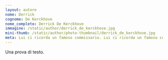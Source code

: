 ```yaml
---
layout: autore
nome: Derrick
cognome: De Kerckhove
nome_completo: Derrick De Kerckhove
immagine: /static/author/derrick_de_kerckhove.jpg
mini-thumb: /static/author/photo-thumbnail/derrick_de_kerckhove.jpg
meta: Lui ci ricorda un famoso commissario. Lui ci ricorda un famoso commissario. Lui ci ricorda un famoso commissario. Lui ci ricorda uamoso commissario
---
```


Una prova di testo.